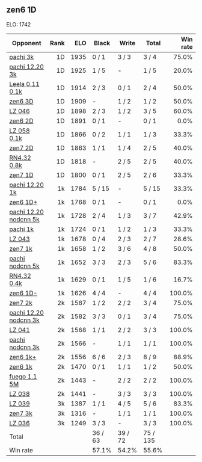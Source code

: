 ## zen6 1D ##

ELO: 1742

Opponent | Rank | ELO | Black | Write | Total | Win rate
---------|-----:|----:|-------|-------|-------|-------:
[pachi 3k](pachi%203k.md) | 1D | 1935 | 0 / 1 | 3 / 3 | 3 / 4 | 75.0%
[pachi 12.20 3k](pachi%2012.20%203k.md) | 1D | 1925 | 1 / 5 | - | 1 / 5 | 20.0%
[Leela 0.11 0.1k](Leela%200.11%200.1k.md) | 1D | 1914 | 2 / 3 | 0 / 1 | 2 / 4 | 50.0%
[zen6 3D](zen6%203D.md) | 1D | 1909 | - | 1 / 2 | 1 / 2 | 50.0%
[LZ 046](LZ%20046.md) | 1D | 1898 | 2 / 3 | 1 / 2 | 3 / 5 | 60.0%
[zen6 2D](zen6%202D.md) | 1D | 1891 | 0 / 1 | - | 0 / 1 | 0.0%
[LZ 058 0.1k](LZ%20058%200.1k.md) | 1D | 1866 | 0 / 2 | 1 / 1 | 1 / 3 | 33.3%
[zen7 2D](zen7%202D.md) | 1D | 1863 | 1 / 1 | 1 / 4 | 2 / 5 | 40.0%
[RN4.32 0.8k](RN4.32%200.8k.md) | 1D | 1818 | - | 2 / 5 | 2 / 5 | 40.0%
[zen7 1D](zen7%201D.md) | 1D | 1800 | 0 / 1 | 2 / 5 | 2 / 6 | 33.3%
[pachi 12.20 1k](pachi%2012.20%201k.md) | 1k | 1784 | 5 / 15 | - | 5 / 15 | 33.3%
[zen6 1D+](zen6%201D+.md) | 1k | 1768 | 0 / 1 | - | 0 / 1 | 0.0%
[pachi 12.20 nodcnn 5k](pachi%2012.20%20nodcnn%205k.md) | 1k | 1728 | 2 / 4 | 1 / 3 | 3 / 7 | 42.9%
[pachi 1k](pachi%201k.md) | 1k | 1724 | 0 / 1 | 1 / 2 | 1 / 3 | 33.3%
[LZ 043](LZ%20043.md) | 1k | 1678 | 0 / 4 | 2 / 3 | 2 / 7 | 28.6%
[zen7 1k](zen7%201k.md) | 1k | 1658 | 1 / 2 | 3 / 6 | 4 / 8 | 50.0%
[pachi nodcnn 5k](pachi%20nodcnn%205k.md) | 1k | 1652 | 3 / 3 | 2 / 3 | 5 / 6 | 83.3%
[RN4.32 0.4k](RN4.32%200.4k.md) | 1k | 1629 | 0 / 1 | 1 / 5 | 1 / 6 | 16.7%
[zen6 1D-](zen6%201D-.md) | 1k | 1626 | 4 / 4 | - | 4 / 4 | 100.0%
[zen7 2k](zen7%202k.md) | 2k | 1587 | 1 / 2 | 2 / 2 | 3 / 4 | 75.0%
[pachi 12.20 nodcnn 3k](pachi%2012.20%20nodcnn%203k.md) | 2k | 1582 | 3 / 3 | 0 / 1 | 3 / 4 | 75.0%
[LZ 041](LZ%20041.md) | 2k | 1568 | 1 / 1 | 2 / 2 | 3 / 3 | 100.0%
[pachi nodcnn 3k](pachi%20nodcnn%203k.md) | 2k | 1566 | - | 1 / 1 | 1 / 1 | 100.0%
[zen6 1k+](zen6%201k+.md) | 2k | 1556 | 6 / 6 | 2 / 3 | 8 / 9 | 88.9%
[zen6 1k](zen6%201k.md) | 2k | 1470 | 0 / 1 | 1 / 1 | 1 / 2 | 50.0%
[fuego 1.1 5M](fuego%201.1%205M.md) | 2k | 1443 | - | 2 / 2 | 2 / 2 | 100.0%
[LZ 038](LZ%20038.md) | 2k | 1441 | - | 3 / 3 | 3 / 3 | 100.0%
[LZ 039](LZ%20039.md) | 3k | 1387 | 1 / 1 | 4 / 5 | 5 / 6 | 83.3%
[zen7 3k](zen7%203k.md) | 3k | 1316 | - | 1 / 1 | 1 / 1 | 100.0%
[LZ 036](LZ%20036.md) | 3k | 1249 | 3 / 3 | - | 3 / 3 | 100.0%
Total | | | 36 / 63 | 39 / 72 | 75 / 135 | 
Win rate| | | 57.1% | 54.2% | 55.6% | 
